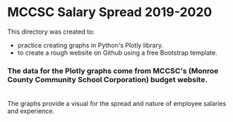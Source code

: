 # MCCSC Salary Spread 2019-2020 


This directory was created to:
* practice creating graphs in Python's Plotly library.
* to create a rough website on Github using a free Bootstrap template.

### The data for the Plotly graphs come from MCCSC's (Monroe County Community School Corporation) budget website.<br> </br>
The graphs provide a visual for the spread and nature of employee salaries and experience. 
